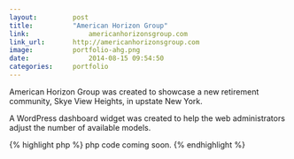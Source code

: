 ```yaml
---
layout:			post
title:			"American Horizon Group"
link:				americanhorizonsgroup.com
link_url:		http://americanhorizonsgroup.com
image:			portfolio-ahg.png
date:				2014-08-15 09:54:50
categories:		portfolio
---
```


American Horizon Group was created to showcase a new retirement community, Skye View Heights, in upstate New York.

A WordPress dashboard widget was created to help the web administrators adjust the number of available models.

{% highlight php %}
php code coming soon.
{% endhighlight %}
